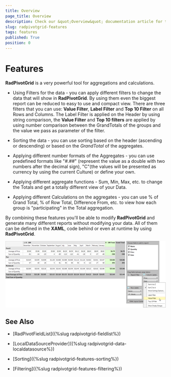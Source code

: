 ```yaml
---
title: Overview
page_title: Overview
description: Check our &quot;Overview&quot; documentation article for the RadPivotGrid WPF control.
slug: radpivotgrid-features
tags: features
published: True
position: 0
---
```


# Features

__RadPivotGrid__ is a very powerful tool for aggregations and calculations.

* Using Filters for the data - you can apply different filters to change the data that will show in __RadPivotGrid__. By using them even the biggest report can be reduced to easy to use and compact view. There are three filters that you can use: __Value Filter__, __Label Filter__ and  __Top 10 Filter__ on all Rows and Columns. The Label Filter is applied on the Header by using string comparison, the __Value Filter__ and __Top 10 filters__ are applied by using number comparison between the GrandTotals of the groups and the value we pass as parameter of the filter.

* Sorting the data - you can use sorting based on the header (ascending or descending) or based on the *GrandTotal* of the aggregates.

* Applying different number formats of the Aggregates - you can use predefined formats like "#.##" (represent the value as a double with two numbers after the decimal sign), "C"(the values will be presented as currency by using the current Culture) or define your own.

* Applying different aggregate functions - Sum, Min, Max, etc. to change the Totals and get a totally different view of your Data.

* Applying different Calculations on the aggregates - you can use % of Grand Total, % of Row Total, Difference From, etc. to view how each group is "participating" in the Total aggregation.

By combining these features you'll be able to modify __RadPivotGrid__ and generate many different reports without modifying your data. All of them can be defined in the __XAML__, code behind or even at runtime by using __RadPivotGrid__.

![Rad Pivot Grid Features 01](images/RadPivotGrid_Features_01.png)

## See Also

 * [RadPivotFieldList]({%slug radpivotgrid-fieldlist%})

 * [LocalDataSourceProvider]({%slug radpivotgrid-data-localdatasource%})

 * [Sorting]({%slug radpivotgrid-features-sorting%})

 * [Filtering]({%slug radpivotgrid-features-filtering%})

